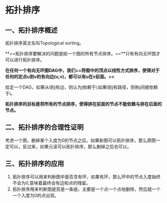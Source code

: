 # 拓扑排序

## 一、拓扑排序概述

拓扑排序英文名叫Topological sorting。

**==拓扑排序要解决的问题是給一个图的所有节点排序。==**只有有向无环图才可以进行拓扑排序。

**在任何一个有向无环图DAG中，我们==将图中的顶点以线性方式排序，使得对于任何的定点u到v的有向边(u,v)，都可以有u在v前面。==**

给定一个DAG，如果从i到j有边，则认为j依赖于i;如果i到j有路径，则称j间接依赖于i。

**拓扑排序的目标是将所有的节点排序，使得排在前面的节点不能依赖与排在后面的节点。**



## 二、拓扑排序的合理性证明

考虑一个图，删掉某个入度为0的节点之后，如果新图可以拓扑排序，那么原图一定可以，反过来，如果元读可以拓扑排序，那么删掉之后也可以。



## 三、拓扑排序的应用

1. 拓扑排序可以用来判断图中是否含有环，如果有环，那么环中的节点入度始终不会为0,意味着最终会有边和点的残留。
2. 拓扑排序用来判断图是否是一条链，主要是一个点一个点地删除，然后就一个一个入度为0的点出现。



